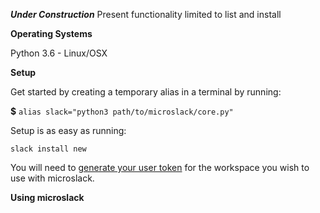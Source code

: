 **_Under Construction_**
Present functionality limited to list and install

**Operating Systems**

Python 3.6 - Linux/OSX

**Setup**

Get started by creating a temporary alias in a terminal by running:

**$** `alias slack="python3 path/to/microslack/core.py"`

Setup is as easy as running:

`slack install new`

You will need to [generate your user token](https://api.slack.com/custom-integrations/legacy-tokens) for the workspace you wish to use with microslack.




**Using microslack**
